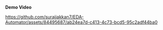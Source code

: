 
**Demo Video**

https://github.com/surajjakkan7/EDA-Automator/assets/84495687/ab24ea7d-c413-4c73-bcd5-95c2adf44ba0

